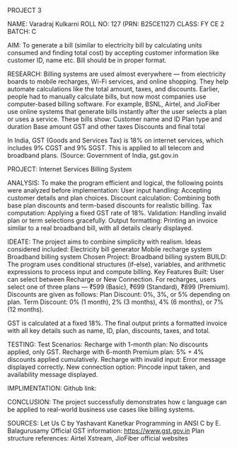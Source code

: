 PROJECT 3

NAME: Varadraj Kulkarni
ROLL NO: 127 (PRN: B25CE1127)
CLASS: FY CE 2
BATCH: C

AIM: To generate a bill (similar to electricity bill by calculating units consumed and finding total cost) by accepting customer information like customer ID, name etc. Bill should be in proper format.

RESEARCH:
Billing systems are used almost everywhere — from electricity boards to mobile recharges, Wi-Fi services, and online shopping.
 They help automate calculations like the total amount, taxes, and discounts. Earlier, people had to manually calculate bills, but now most companies use computer-based billing software.
For example, BSNL, Airtel, and JioFiber use online systems that generate bills instantly after the user selects a plan or uses a service. These bills show:
Customer name and ID
Plan type and duration
Base amount
GST and other taxes
Discounts and final total


In India, GST (Goods and Services Tax) is 18% on internet services, which includes 9% CGST and 9% SGST. This is applied to all telecom and broadband plans.
 (Source: Government of India, gst.gov.in


PROJECT: Internet Services Billing System

ANALYSIS:
To make the program efficient and logical, the following points were analyzed before implementation:
User input handling: Accepting customer details and plan choices.
Discount calculation: Combining both base plan discounts and term-based discounts for realistic billing.
Tax computation: Applying a fixed GST rate of 18%.
Validation: Handling invalid plan or term selections gracefully.
Output formatting: Printing an invoice similar to a real broadband bill, with all details clearly displayed.


IDEATE:
The project aims to combine simplicity with realism.
 Ideas considered included:
Electricity bill generator
Mobile recharge system
Broadband billing system
Chosen Project: Broadband billing system
BUILD:
The program uses conditional structures (if-else), variables, and arithmetic expressions to process input and compute billing.
Key Features Built:
User can select between Recharge or New Connection.
For recharges, users select one of three plans — ₹599 (Basic), ₹699 (Standard), ₹899 (Premium).
Discounts are given as follows:
Plan Discount: 0%, 3%, or 5% depending on plan.
Term Discount: 0% (1 month), 2% (3 months), 4% (6 months), or 7% (12 months).


GST is calculated at a fixed 18%.
The final output prints a formatted invoice with all key details such as name, ID, plan, discounts, taxes, and total.


TESTING:
Test Scenarios:
Recharge with 1-month plan: No discounts applied, only GST.
Recharge with 6-month Premium plan: 5% + 4% discounts applied cumulatively.
Recharge with invalid input: Error message displayed correctly.
New connection option: Pincode input taken, and availability message displayed.


IMPLIMENTATION:
Github link:  

CONCLUSION:
The project successfully demonstrates how c language can be applied to real-world business use cases like billing systems.
      
  SOURCES:
      Let Us C by Yashavant Kanetkar
      Programming in ANSI C by E. Balagurusamy
      Official GST information: https://www.gst.gov.in
      Plan structure references: Airtel Xstream, JioFiber official websites

